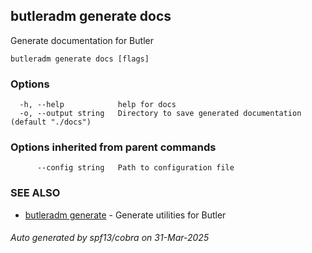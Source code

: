 ## butleradm generate docs

Generate documentation for Butler

```
butleradm generate docs [flags]
```

### Options

```
  -h, --help            help for docs
  -o, --output string   Directory to save generated documentation (default "./docs")
```

### Options inherited from parent commands

```
      --config string   Path to configuration file
```

### SEE ALSO

* [butleradm generate](butleradm_generate.md)	 - Generate utilities for Butler

###### Auto generated by spf13/cobra on 31-Mar-2025
